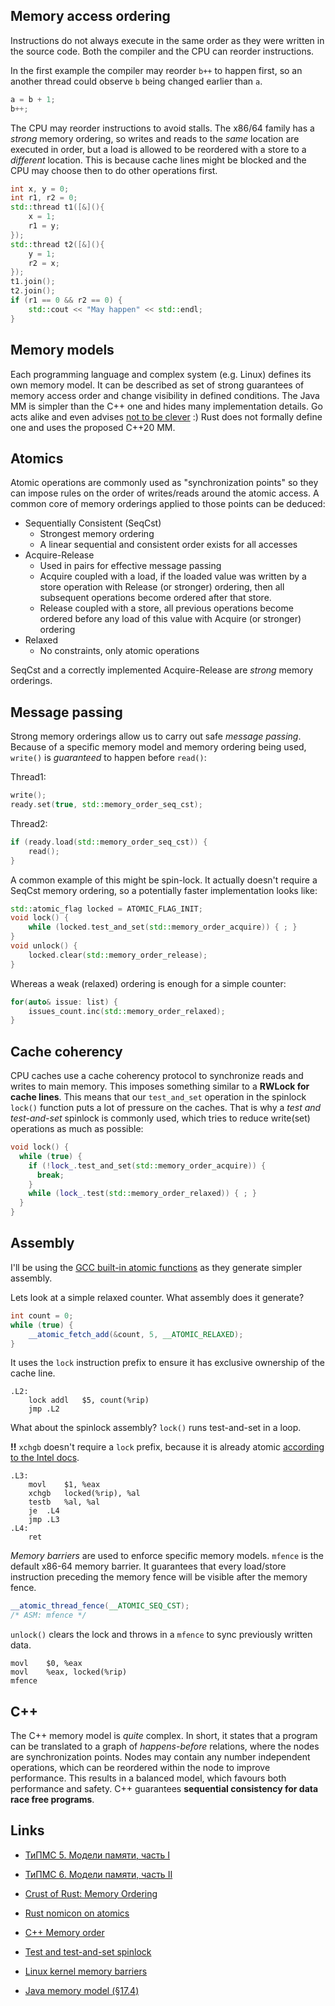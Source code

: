 ## Memory access ordering 

Instructions do not always execute in the same order as they were written in the source code. Both the compiler and the CPU can reorder instructions.

In the first example the compiler may reorder `b++` to happen first, so an another thread could observe `b` being changed earlier than `a`.

```c++
a = b + 1;
b++;
```

The CPU may reorder instructions to avoid stalls. The x86/64 family has a *strong* memory ordering, so writes and reads to the *same* location are executed in order, but a load is allowed to be reordered with a store to a *different* location. This is because cache lines might be blocked and the CPU may choose then to do other operations first.

```c++
int x, y = 0;
int r1, r2 = 0;
std::thread t1([&](){
    x = 1;
    r1 = y;
});
std::thread t2([&](){
    y = 1;
    r2 = x;
});
t1.join();
t2.join();
if (r1 == 0 && r2 == 0) {
    std::cout << "May happen" << std::endl;
}
```

## Memory models

Each programming language and complex system (e.g. Linux) defines its own memory model. It can be described as set of strong guarantees of memory access order and change visibility in defined conditions.
The Java MM is simpler than the C++ one and hides many implementation details. Go acts alike and even advises [not to be clever](https://golang.org/ref/mem) :) Rust does not formally define one and uses the proposed C++20 MM. 

## Atomics

Atomic operations are commonly used as "synchronization points" so they can impose rules on the order of writes/reads around the atomic access. A common core of memory orderings applied to those points can be deduced:

* Sequentially Consistent (SeqCst) 
    * Strongest memory ordering
    * A linear sequential and consistent order exists for all accesses
* Acquire-Release
    * Used in pairs for effective message passing
    * Acquire coupled with a load, if the loaded value was written by a store operation with Release (or stronger) ordering, then all subsequent operations become ordered after that store. 
    * Release coupled with a store, all previous operations become ordered before any load of this value with Acquire (or stronger) ordering
* Relaxed
    * No constraints, only atomic operations

SeqCst and a correctly implemented Acquire-Release are *strong* memory orderings.

## Message passing

Strong memory orderings allow us to carry out safe *message passing*. Because of a specific memory model and memory ordering being used, 
`write()` is *guaranteed* to happen before `read()`:

Thread1:
```c++
write();
ready.set(true, std::memory_order_seq_cst);
```

Thread2:
```c++
if (ready.load(std::memory_order_seq_cst)) {
    read();
}
```

A common example of this might be spin-lock. It actually doesn't require a SeqCst memory ordering, 
so a potentially faster implementation looks like:

```c++
std::atomic_flag locked = ATOMIC_FLAG_INIT;
void lock() {
    while (locked.test_and_set(std::memory_order_acquire)) { ; }
}
void unlock() {
    locked.clear(std::memory_order_release);
}
```

Whereas a weak (relaxed) ordering is enough for a simple counter:

```c++
for(auto& issue: list) {
    issues_count.inc(std::memory_order_relaxed);
}
```

## Cache coherency

CPU caches use a cache coherency protocol to synchronize reads and writes to main memory. This imposes something similar to a **RWLock for cache lines**. This means that our `test_and_set` operation in the spinlock `lock()` function puts a lot of pressure on the caches.
That is why a *test and test-and-set* spinlock is commonly used, which tries to reduce write(set) operations as much as possible:   
```c++
void lock() {
  while (true) {
    if (!lock_.test_and_set(std::memory_order_acquire)) {
      break;
    }
    while (lock_.test(std::memory_order_relaxed)) { ; }
  }
}
```


## Assembly

I'll be using the [GCC built-in atomic functions](https://gcc.gnu.org/onlinedocs/gcc/_005f_005fatomic-Builtins.html) as they generate simpler assembly.

Lets look at a simple relaxed counter. What assembly does it generate?

```c++
int count = 0;
while (true) {
    __atomic_fetch_add(&count, 5, __ATOMIC_RELAXED);
}
```


It uses the `lock` instruction prefix to ensure it has exclusive ownership of the cache line.

```x86asm
.L2:
	lock addl	$5, count(%rip)
	jmp	.L2
```

What about the spinlock assembly? `lock()` runs test-and-set in a loop. 

**!!** `xchgb` doesn't require a `lock` prefix, because it is already atomic [according to the Intel docs](https://stackoverflow.com/questions/3144335/on-a-multicore-x86-is-a-lock-necessary-as-a-prefix-to-xchg).

```x86asm
.L3:
	movl	$1, %eax
	xchgb	locked(%rip), %al
	testb	%al, %al
	je	.L4
	jmp	.L3
.L4:
	ret
```

*Memory barriers* are used to enforce specific memory models. `mfence` is the default x86-64 memory barrier. It guarantees that every load/store instruction preceding the memory fence will be visible after the memory fence.

```c++
__atomic_thread_fence(__ATOMIC_SEQ_CST);
/* ASM: mfence */
```

`unlock()` clears the lock and throws in a `mfence` to sync previously written data.

```x86asm
movl	$0, %eax
movl	%eax, locked(%rip)
mfence
```


## C++

The C++ memory model is *quite* complex. In short, it states that a program can be translated to a graph of *happens-before* relations, where the nodes are synchronization points. Nodes may contain any number independent operations, which can be reordered within the node to improve performance. This results in a balanced model, which favours both performance and safety. C++ guarantees **sequential consistency for data race free programs**. 

## Links

* [ТиПМС 5. Модели памяти, часть I](https://youtu.be/Ao7qoAc9AGc)

* [ТиПМС 6. Модели памяти, часть II](https://youtu.be/q9dXzh5yBdA)

* [Crust of Rust: Memory Ordering](https://youtu.be/rMGWeSjctlY)
    
* [Rust nomicon on atomics](https://doc.rust-lang.org/nomicon/atomics.html)

* [C++ Memory order](https://en.cppreference.com/w/cpp/atomic/memory_order)

* [Test and test-and-set spinlock](https://rigtorp.se/spinlock/)

* [Linux kernel memory barriers](https://www.kernel.org/doc/Documentation/memory-barriers.txt)

* [Java memory model (§17.4)](https://docs.oracle.com/javase/specs/jls/se8/html/jls-17.html)
